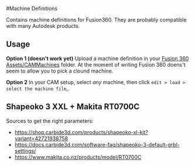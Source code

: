 #Machine Definitions

Contains machine definitions for Fusion360. They are probably compatible with many Autodesk products.

## Usage

**Option 1 (doesn't work yet)** Upload a machine definition in your [Fusion 360 Assets/CAMMachines](https://myhub.autodesk360.com) folder. At the moment
of writing Fusion 360 doens't seem to allow you to pick a clound machine. 

**Option 2** In your CAM setup, select *any* machine, then click `edit >
load > select the machine file`,. 
 

## Shapeoko 3 XXL + Makita RT0700C

Sources to get the right parameters:
* https://shop.carbide3d.com/products/shapeoko-xl-kit?variant=42721938758
* https://docs.carbide3d.com/software-faq/shapeoko-3-default-grbl-settings/
* https://www.makita.co.nz/products/model/RT0700C